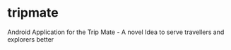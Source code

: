 # tripmate
Android Application for the Trip Mate - A novel Idea to serve travellers and explorers better
